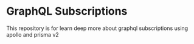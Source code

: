 # GraphQL Subscriptions

This repository is for learn deep more about graphql subscriptions using apollo and prisma v2
